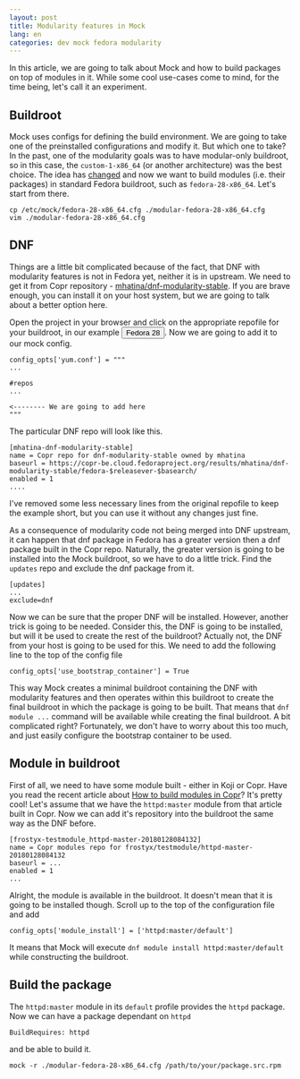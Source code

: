 ```yaml
---
layout: post
title: Modularity features in Mock
lang: en
categories: dev mock fedora modularity
---
```



In this article, we are going to talk about Mock and how to build packages on top of modules in it. While some cool use-cases come to mind, for the time being, let's call it an experiment.


## Buildroot

Mock uses configs for defining the build environment. We are going to take one of the preinstalled configurations and modify it. But which one to take? In the past, one of the modularity goals was to have modular-only buildroot, so in this case, the `custom-1-x86_64` (or another architecture) was the best choice. The idea has [changed](https://communityblog.fedoraproject.org/modularity-dead-long-live-modularity/) and now we want to build modules (i.e. their packages) in standard Fedora buildroot, such as `fedora-28-x86_64`. Let's start from there.

    cp /etc/mock/fedora-28-x86_64.cfg ./modular-fedora-28-x86_64.cfg
    vim ./modular-fedora-28-x86_64.cfg


## DNF

Things are a little bit complicated because of the fact, that DNF with modularity features is not in Fedora yet, neither it is in upstream. We need to get it from Copr repository - [mhatina/dnf-modularity-stable](https://copr.fedorainfracloud.org/coprs/mhatina/dnf-modularity-stable/). If you are brave enough, you can install it on your host system, but we are going to talk about a better option here.

Open the project in your browser and click on the appropriate repofile for your buildroot, in our example <button class="btn btn-xs">Fedora 28</button>. Now we are going to add it to our mock config.

    config_opts['yum.conf'] = """
    ...

    #repos
    ...

    <-------- We are going to add here
    """


The particular DNF repo will look like this.

    [mhatina-dnf-modularity-stable]
    name = Copr repo for dnf-modularity-stable owned by mhatina
    baseurl = https://copr-be.cloud.fedoraproject.org/results/mhatina/dnf-modularity-stable/fedora-$releasever-$basearch/
    enabled = 1
    ....

I've removed some less necessary lines from the original repofile to keep the example short, but you can use it without any changes just fine.

As a consequence of modularity code not being merged into DNF upstream, it can happen that dnf package in Fedora has a greater version then a dnf package built in the Copr repo. Naturally, the greater version is going to be installed into the Mock buildroot, so we have to do a little trick. Find the `updates` repo and exclude the dnf package from it.

    [updates]
    ...
    exclude=dnf

Now we can be sure that the proper DNF will be installed. However, another trick is going to be needed. Consider this, the DNF is going to be installed, but will it be used to create the rest of the buildroot? Actually not, the DNF from your host is going to be used for this. We need to add the following line to the top of the config file

    config_opts['use_bootstrap_container'] = True

This way Mock creates a minimal buildroot containing the DNF with modularity features and then operates within this buildroot to create the final buildroot in which the package is going to be built. That means that `dnf module ...` command will be available while creating the final buildroot. A bit complicated right? Fortunately, we don't have to worry about this too much, and just easily configure the bootstrap container to be used.


## Module in buildroot

First of all, we need to have some module built - either in Koji or Copr. Have you read the recent article about [How to build modules in Copr](/posts/how-to-build-modules-in-copr)? It's pretty cool! Let's assume that we have the `httpd:master` module from that article built in Copr. Now we can add it's repository into the buildroot the same way as the DNF before.

    [frostyx-testmodule_httpd-master-20180128084132]
    name = Copr modules repo for frostyx/testmodule/httpd-master-20180128084132
    baseurl = ...
    enabled = 1
    ...

Alright, the module is available in the buildroot. It doesn't mean that it is going to be installed though. Scroll up to the top of the configuration file and add

    config_opts['module_install'] = ['httpd:master/default']

It means that Mock will execute `dnf module install httpd:master/default` while constructing the buildroot.


## Build the package

The `httpd:master` module in its `default` profile provides the `httpd` package. Now we can have a package dependant on `httpd`

    BuildRequires: httpd

and be able to build it.

    mock -r ./modular-fedora-28-x86_64.cfg /path/to/your/package.src.rpm
